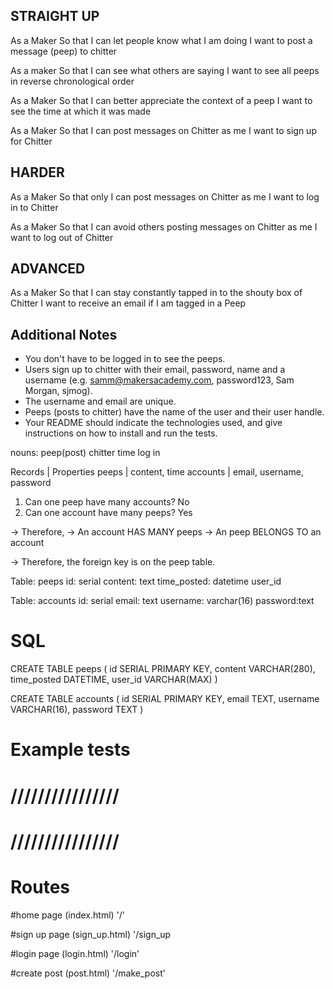## STRAIGHT UP

As a Maker
So that I can let people know what I am doing
I want to post a message (peep) to chitter

As a maker
So that I can see what others are saying
I want to see all peeps in reverse chronological order

As a Maker
So that I can better appreciate the context of a peep
I want to see the time at which it was made

As a Maker
So that I can post messages on Chitter as me
I want to sign up for Chitter

## HARDER

As a Maker
So that only I can post messages on Chitter as me
I want to log in to Chitter

As a Maker
So that I can avoid others posting messages on Chitter as me
I want to log out of Chitter

## ADVANCED

As a Maker
So that I can stay constantly tapped in to the shouty box of Chitter
I want to receive an email if I am tagged in a Peep



## Additional Notes
- You don't have to be logged in to see the peeps.
- Users sign up to chitter with their email, password, name and a username (e.g. samm@makersacademy.com, password123, Sam Morgan, sjmog).
- The username and email are unique.
- Peeps (posts to chitter) have the name of the user and their user handle.
- Your README should indicate the technologies used, and give instructions on how to install and run the tests.


nouns:
peep(post)
chitter
time
log in

Records  | Properties
peeps    | content, time
accounts | email, username, password


1. Can one peep have many accounts? No
2. Can one account have many peeps? Yes

-> Therefore,
-> An account HAS MANY peeps
-> An peep BELONGS TO an account

-> Therefore, the foreign key is on the peep table.


Table: peeps
id: serial
content: text
time_posted: datetime
user_id

Table: accounts
id: serial
email: text
username: varchar(16)
password:text





# SQL

CREATE TABLE peeps (
    id SERIAL PRIMARY KEY,
    content VARCHAR(280),
    time_posted DATETIME,
    user_id VARCHAR(MAX)
)

CREATE TABLE accounts (
    id SERIAL PRIMARY KEY,
    email TEXT,
    username VARCHAR(16),
    password TEXT
)

# Example tests


# ////////////////
# ////////////////

# Routes

#home page 
(index.html)
'/'

#sign up page
(sign_up.html)
'/sign_up

#login page
(login.html)
'/login'

#create post
(post.html)
'/make_post'


